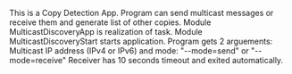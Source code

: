 This is a Copy Detection App. Program can send multicast messages or receive them and generate list of other copies.
Module MulticastDiscoveryApp is realization of task. Module MulticastDiscoveryStart starts application.
Program gets 2 arguements: Multicast IP address (IPv4 or IPv6) and mode: "--mode=send" or "--mode=receive"
Receiver has 10 seconds timeout and exited automatically.
